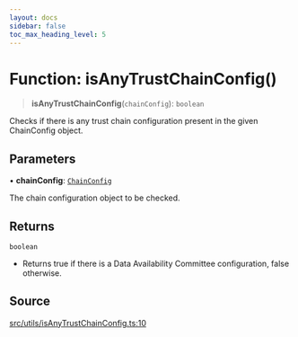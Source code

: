 ```yaml
---
layout: docs
sidebar: false
toc_max_heading_level: 5
---
```


# Function: isAnyTrustChainConfig()

> **isAnyTrustChainConfig**(`chainConfig`): `boolean`

Checks if there is any trust chain configuration present in the given ChainConfig object.

## Parameters

• **chainConfig**: [`ChainConfig`](../../../types/ChainConfig/type-aliases/ChainConfig.md)

The chain configuration object to be checked.

## Returns

`boolean`

- Returns true if there is a Data Availability Committee configuration, false otherwise.

## Source

[src/utils/isAnyTrustChainConfig.ts:10](https://github.com/anegg0/arbitrum-orbit-sdk/blob/b24cbe9cd68eb30d18566196d2c909bd4086db10/src/utils/isAnyTrustChainConfig.ts#L10)
